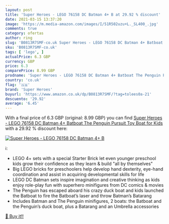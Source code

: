 ```yaml
---
layout: post
title: 'Super Heroes - LEGO 76158 DC Batman 4+ B at 29.92 % discount'
date: 2021-03-15 13:37:20
image: 'https://m.media-amazon.com/images/I/51R502uzu+L._SL400_.jpg'
comments: true
category: ofertas
author: ring
slug: 'B0813R7SMF-co.uk Super Heroes - LEGO 76158 DC Batman 4+ Batboat The...'
sku: 'B0813R7SMF-co.uk'
tags: [ 'lego', ]
actualPrice: 6.3 GBP
currency: GBP
price: 6.3
comparePrice: 8.99 GBP
prodname: 'Super Heroes - LEGO 76158 DC Batman 4+ Batboat The Penguin Pursuit Toy Boat for Kids'
country: 'co.uk'
flag: '🇬🇧'
brand: 'Super Heroes'
buyurl: 'https://www.amazon.co.uk/dp/B0813R7SMF/?tag=tolees0a-21'
descuento: '29.92'
average: '6.45'
---
```


With a final price of 6.3 GBP (original: 8.99 GBP) you can find [Super Heroes - LEGO 76158 DC Batman 4+ Batboat The Penguin Pursuit Toy Boat for Kids](https://www.amazon.co.uk/dp/B0813R7SMF/?tag=tolees0a-21) with a  29.92 % discount here:

[![Super Heroes - LEGO 76158 DC Batman 4+ B](https://m.media-amazon.com/images/I/51R502uzu+L._SL400_.jpg)](https://www.amazon.co.uk/dp/B0813R7SMF/?tag=tolees0a-21)

ℹ️:

- LEGO 4+ sets with a special Starter Brick let even younger preschool kids grow their confidence as they learn & build "all by themselves"
- Big LEGO bricks for preschoolers help develop hand dexterity, eye-hand coordination and assist in acquiring developmental skills for life
- LEGO DC Batman sets inspire imagination and creative thinking as kids enjoy role-play fun with superhero minifigures from DC comics & movies
- The Penguin has escaped aboard his crazy duck boat and kids launched the Batboat to fire the Batboat’s laser and throw Batman’s Batarang
- Includes Batman and The Penguin minifigures, 2 boats: the Batboat and the Penguin’s duck boat, plus a Batarang and an Umbrella accessories

[🛒 Buy it!!](https://www.amazon.co.uk/dp/B0813R7SMF/?tag=tolees0a-21)
